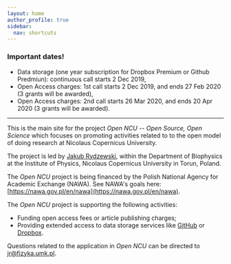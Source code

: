 ```yaml
---
layout: home
author_profile: true
sidebar:
  nav: shortcuts
---
```


### Important dates!
* Data storage (one year subscription for Dropbox Premium or Github Predmiun): 
  continuous call starts 2 Dec 2019,
* Open Access charges: 1st call starts 2 Dec 2019, and ends 27 Feb 2020 (3 
  grants will be awarded),
* Open Access charges: 2nd call starts 26 Mar 2020, and ends 20 Apr 2020 (3 
  grants will be awarded).

--------------------------------------------------------------------------------
This is the main site for the project *Open NCU -- Open Source, Open Science*
which focuses on promoting activities related to to the open model of doing 
research at Nicolaus Copernicus University.

The project is led by [Jakub Rydzewski](https://jakryd.github.io), within the Department of Biophysics 
at the Institute of Physics, Nicolaus Copernicus University in Torun, Poland.

The *Open NCU* project is being financed by the Polish National Agency for
Academic Exchange (NAWA). See NAWA's goals here: 
[https://nawa.gov.pl/en/nawa](https://nawa.gov.pl/en/nawa).

The *Open NCU* project is supporting the following activities:
* Funding open access fees or article publishing charges;
* Providing extended access to data storage services like 
  [GitHub](https://github.com) or [Dropbox](https://dropbox.com).

Questions related to the application in *Open NCU* can be directed to 
<jr@fizyka.umk.pl>. 
